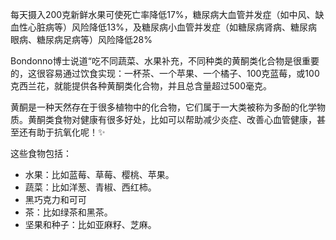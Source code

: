 
每天摄入200克新鲜水果可使死亡率降低17%，糖尿病大血管并发症（如中风、缺血性心脏病等）风险降低13%，及糖尿病小血管并发症（如糖尿病肾病、糖尿病眼病、糖尿病足病等）风险降低28%

Bondonno博士说道“吃不同蔬菜、水果补充，不同种类的黄酮类化合物是很重要的，这很容易通过饮食实现：一杯茶、一个苹果、一个橘子、100克蓝莓，或100克西兰花，就能提供各种黄酮类化合物，并且总含量超过500毫克。

黄酮是一种天然存在于很多植物中的化合物，它们属于一大类被称为多酚的化学物质。黄酮类食物对健康有很多好处，比如可以帮助减少炎症、改善心血管健康，甚至还有助于抗氧化呢！✨

这些食物包括：

- 水果：比如蓝莓、草莓、樱桃、苹果。
- 蔬菜：比如洋葱、青椒、西红柿。
- 黑巧克力和可可
- 茶：比如绿茶和黑茶。
- 坚果和种子：比如亚麻籽、芝麻。